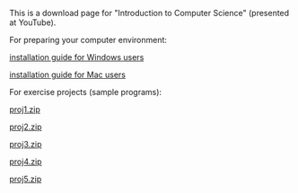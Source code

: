 This is a download page for "Introduction to Computer Science" (presented at YouTube).

For preparing your computer environment:

   [installation guide for Windows users](./installationguideWin.pdf)
    
   [installation guide for Mac users](./installationguideMac.pdf)
    

For exercise projects (sample programs):

   [proj1.zip](./proj1.zip)
    
   [proj2.zip](./proj2.zip)
    
   [proj3.zip](./proj3.zip)
    
   [proj4.zip](./proj4.zip)
    
   [proj5.zip](./proj5.zip)
